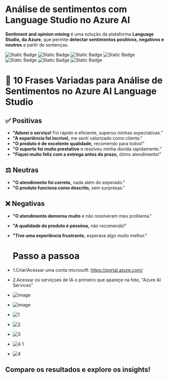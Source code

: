 # Análise de sentimentos com Language Studio no Azure AI
**Sentiment and opinion mining** é uma solução da plataforma **Language Studio, da Azure**, que permite **detectar sentimentos positivos, negativos e neutros** a partir de sentenças.

![Static Badge](https://img.shields.io/badge/Inteligência_Artificial_(IA)-blue)
![Static Badge](https://img.shields.io/badge/NLP-blue)
![Static Badge](https://img.shields.io/badge/Speech_Recognition-blue)
![Static Badge](https://img.shields.io/badge/Sentiment_Mining-blue)
![Static Badge](https://img.shields.io/badge/Opinion_Mining-blue)
![Static Badge](https://img.shields.io/badge/Microsoft_Azure-blue)
![Static Badge](https://img.shields.io/badge/Azure_Language_Studio-blue)

# 🎯 10 Frases Variadas para Análise de Sentimentos no Azure AI Language Studio  

## ✅ Positivas  
- **"Adorei o serviço!** Foi rápido e eficiente, superou minhas expectativas."  
- **"A experiência foi incrível,** me senti valorizado como cliente."  
- **"O produto é de excelente qualidade,** recomendo para todos!"  
- **"O suporte foi muito prestativo** e resolveu minha dúvida rapidamente."  
- **"Fiquei muito feliz com a entrega antes do prazo,** ótimo atendimento!"  

## ⚖️ Neutras  
- **"O atendimento foi correto,** nada além do esperado."  
- **"O produto funciona como descrito,** sem surpresas."  

## ❌ Negativas  
- **"O atendimento demorou muito** e não resolveram meu problema."  
- **"A qualidade do produto é péssima,** não recomendo!"  
- **"Tive uma experiência frustrante,** esperava algo muito melhor."

  # Passo a passoa
- 1.Criar/Acessar uma conta microsoft: https://portal.azure.com/
- 2.Acessar os serviçoes de IA o primeiro que apareçe na foto, "Azure AI Services"
- ![image](https://github.com/user-attachments/assets/d94c52d9-879f-4ade-8136-0489ef6078d4)
- ![image](https://github.com/user-attachments/assets/6ab5ae4f-96a9-4263-86a9-8273f318013a)
- ![1](https://github.com/user-attachments/assets/24d8d830-6a90-40bf-82d4-8e778566a0cf)
- ![2](https://github.com/user-attachments/assets/10a9c40c-627f-43d4-b82e-92d631935cfb)
- ![3](https://github.com/user-attachments/assets/1c9afaed-0b51-45fe-b189-3cd24bdab537)
- ![4 1](https://github.com/user-attachments/assets/38f38ad9-7683-4af1-83f2-a70115f76767)
- ![4](https://github.com/user-attachments/assets/9bd027e7-f2a6-4f2a-b1f7-0851fec3c7e6)

##  Compare os resultados e explore os insights!  






